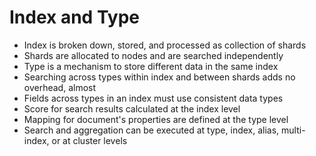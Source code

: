 # Index and Type #

* Index is broken down, stored, and processed as collection of shards
* Shards are allocated to nodes and are searched independently
* Type is a mechanism to store different data in the same index
* Searching across types within index and between shards adds no overhead, almost
* Fields across types in an index must use consistent data types
* Score for search results calculated at the index level
* Mapping for document's properties are defined at the type level
* Search and aggregation can be executed at type, index, alias, multi-index, or at cluster levels